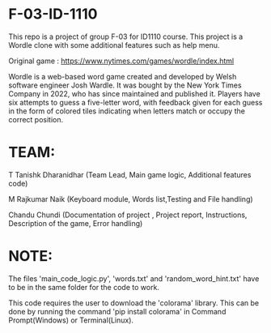 # F-03-ID-1110
This repo is a project of group F-03 for ID1110 course. This project is a Wordle clone with some additional features such as help menu.

Original game : https://www.nytimes.com/games/wordle/index.html

Wordle is a web-based word game created and developed by Welsh software engineer Josh Wardle.
It was bought by the New York Times Company in 2022, who has since maintained and published it.
Players have six attempts to guess a five-letter word, with feedback given for each guess in the form of colored tiles indicating when letters match or occupy the correct position.

# TEAM: 

T Tanishk Dharanidhar (Team Lead, Main game logic, Additional features code)

M Rajkumar Naik (Keyboard module, Words list,Testing and File handling)
     
Chandu Chundi (Documentation of project , Project report, Instructions, Description of the game, Error handling)

# NOTE: 
The files 'main_code_logic.py', 'words.txt' and 'random_word_hint.txt' have to be in the same folder for the code to work.

This code requires the user to download the 'colorama' library. This can be done by running the command 'pip install colorama' in Command Prompt(Windows) or Terminal(Linux).

